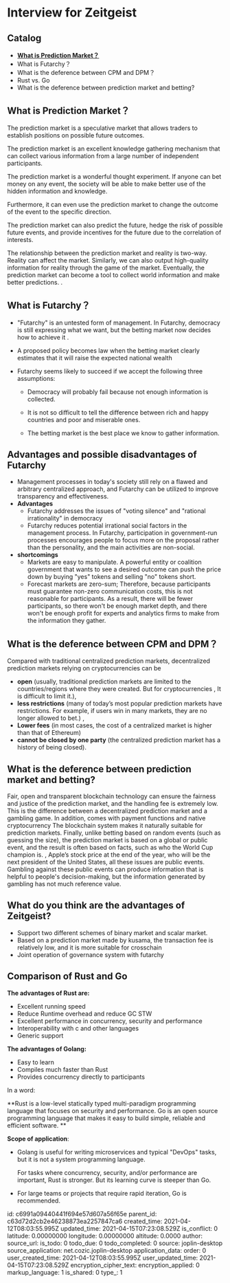 # Interview for Zeitgeist

## Catalog

- [**What is Prediction Market？**](#What-is-Prediction-Market？)
- What is Futarchy？
- What is the deference between CPM and DPM？
- Rust vs. Go
- What is the deference between prediction market and betting?

## What is Prediction Market？

The prediction market is a speculative market that allows traders to establish positions on possible future outcomes. 

The prediction market is an excellent knowledge gathering mechanism that can collect various information from a large number of independent participants.

The prediction market is a wonderful thought experiment. If anyone can bet money on any event, the society will be able to make better use of the hidden information and knowledge. 

Furthermore, it can even use the prediction market to change the outcome of the event to the specific direction. 

The prediction market can also predict the future, hedge the risk of possible future events, and provide incentives for the future due to the correlation of interests. 

The relationship between the prediction market and reality is two-way. Reality can affect the market. Similarly, we can also output high-quality information for reality through the game of the market. Eventually, the prediction market can become a tool to collect world information and make better predictions. .

## What is Futarchy？

- "Futarchy" is an untested form of management.
In Futarchy, democracy is still expressing what we want, but the betting market now decides how to achieve it .
- A proposed policy becomes law when the betting market clearly estimates that it will raise the expected national wealth 
- Futarchy seems likely to succeed if we accept the following three assumptions:

  - Democracy will probably fail because not enough information is collected.

  - It is not so difficult to tell the difference between rich and happy countries and poor and miserable ones.
  - The betting market is the best place we know to gather information.

## Advantages and possible disadvantages of Futarchy

- Management processes in today's society still rely on a flawed and arbitrary centralized approach, and Futarchy can be utilized to improve transparency and effectiveness.
- **Advantages**
  - Futarchy addresses the issues of "voting silence" and "rational irrationality" in democracy
  - Futarchy reduces potential irrational social factors in the management process.
    In Futarchy, participation in government-run processes encourages people to focus more on the proposal rather than the personality, and the main activities are non-social.
- **shortcomings**
  - Markets are easy to manipulate.
    A powerful entity or coalition government that wants to see a desired outcome can push the price down by buying "yes" tokens and selling "no" tokens short.
  - Forecast markets are zero-sum;
    Therefore, because participants must guarantee non-zero communication costs, this is not reasonable for participants.
    As a result, there will be fewer participants, so there won't be enough market depth, and there won't be enough profit for experts and analytics firms to make from the information they gather.

## What is the deference between CPM and DPM？

Compared with traditional centralized prediction markets, decentralized prediction markets relying on cryptocurrencies can be 

- **open** (usually, traditional prediction markets are limited to the countries/regions where they were created. But for cryptocurrencies , It is difficult to limit it.),
- **less restrictions** (many of today’s most popular prediction markets have restrictions. For example, if users win in many markets, they are no longer allowed to bet.) ,
- **Lower fees** (in most cases, the cost of a centralized market is higher than that of Ethereum) 
- **cannot be closed by one party** (the centralized prediction market has a history of being closed).

## What is the deference between prediction market and betting?

Fair, open and transparent blockchain technology can ensure the fairness and justice of the prediction market, and the handling fee is extremely low. This is the difference between a decentralized prediction market and a gambling game. In addition,  comes with payment functions and native cryptocurrency The blockchain system makes it naturally suitable for prediction markets. Finally, unlike betting based on random events (such as guessing the size), the prediction market is based on a global or public event, and the result is often based on facts, such as who the World Cup champion is. , Apple’s stock price at the end of the year, who will be the next president of the United States, all these issues are public events. Gambling against these public events can produce information that is helpful to people's decision-making, but the information generated by gambling has not much reference value.

## What do you think are the advantages of Zeitgeist?

- Support two different schemes of binary market and scalar market.
- Based on a prediction market made by kusama, the transaction fee is relatively low, and it is more suitable for crosschain
- Joint operation of governance system with futarchy

## Comparison of Rust and Go

**The advantages of Rust are:**

- Excellent running speed
- Reduce Runtime overhead and reduce GC STW
- Excellent performance in concurrency, security and performance
- Interoperability with c and other languages
- Generic support

**The advantages of Golang:**

- Easy to learn
- Compiles much faster than Rust
- Provides concurrency directly to participants

In a word:

**Rust is a low-level statically typed multi-paradigm programming language that focuses on security and performance. Go is an open source programming language that makes it easy to build simple, reliable and efficient software. **

**Scope of application**:

- Golang is useful for writing microservices and typical "DevOps" tasks, but it is not a system programming language. 

  For tasks where concurrency, security, and/or performance are important, Rust is stronger. But its learning curve is steeper than Go.

- For large teams or projects that require rapid iteration, Go is recommended.




id: c6991a09440441f694e57d607a56f65e
parent_id: c63d72d2cb2e46238873ea2257847ca6
created_time: 2021-04-12T08:03:55.995Z
updated_time: 2021-04-15T07:23:08.529Z
is_conflict: 0
latitude: 0.00000000
longitude: 0.00000000
altitude: 0.0000
author: 
source_url: 
is_todo: 0
todo_due: 0
todo_completed: 0
source: joplin-desktop
source_application: net.cozic.joplin-desktop
application_data: 
order: 0
user_created_time: 2021-04-12T08:03:55.995Z
user_updated_time: 2021-04-15T07:23:08.529Z
encryption_cipher_text: 
encryption_applied: 0
markup_language: 1
is_shared: 0
type_: 1